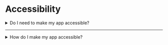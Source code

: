 # Accessibility

<details>
<summary>Do I need to make my app accessible?</summary>

People will visit your website for a purpose. It may be reading the news, or finding a flight, you name it. Your visitors may be visually impaired, suffer from epilepsy or have trouble understanding complicated sentences. Think about these people, try imagine being them, and answer yourself a simple question: do I want to make their lives even harder?
</details>

----

<details>
<summary>How do I make my app accessible?</summary>

This is a big question, as accessibility (often abbreviated _a11y_) encompasses quite a lot of things from supporting screen readers and keyboard navigation, to ensuring the colors used in your designs offer an appropriate amount of contrast.

For users with visual impairments, you should ensure that your website or web app works well with screen reader software. This involves things like specifying a description for images using the `alt` attribute, using semantically meaningful HTML tags like `nav`, `header`, and `main` to denote parts of your page, and so on. For other visually impaired users who may not need screen reader software, you should ensure that the colors used on your page have a good contrast ratio and avoid using fonts smaller than 14pt.

For users with motor impairments, who may have difficulty using a mouse, it's important to support keyboard navigation. For a lot of HTML elements like `input`, `button`, and `a` you get this behaviour for free, but in certain cases you may need to add `tabindex="0"` to an element's attributes to make it focusable. It's also very important that you don't remove the default styles applied to focused elements, as users using keyboard navigation heavily rely on these.

Finally, for users with hearing impairments, you should ensure that any audio you're using has a visual equivalent. This means providing closed captions or text summaries for any videos, and not relying on audio feedback to communicate things to the user.

Finally, here are some helpful resources for ensuring your site is accessible:

- The Mozilla Developer Network's [accessibility tutorials](https://developer.mozilla.org/en-US/docs/Web/Accessibility) go into great depth on many aspects of accessibility.
- [Contrast Ratio Calculator](https://contrast-ratio.com) - A tool from Lee Veroux which helps to determine if the colours you're using in your designs offer an appropriate amount of contrast.
- [tota11y](https://khan.github.io/tota11y) - A tool from Khan Academy which helps you visualize how your site will perform with assostive technology.
- [eslint-jsx-a11y](https://www.npmjs.com/package/eslint-plugin-jsx-a11y) - An ESLint plugin which helps you spot accessibility issues with JSX code in React projects.

</details>

